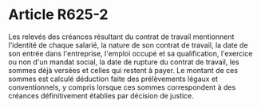 # Article R625-2

Les relevés des créances résultant du contrat de travail mentionnent l'identité de chaque salarié, la nature de son contrat de travail, la date de son entrée dans l'entreprise, l'emploi occupé et sa qualification, l'exercice ou non d'un mandat social, la date de rupture du contrat de travail, les sommes déjà versées et celles qui restent à payer. Le montant de ces sommes est calculé déduction faite des prélèvements légaux et conventionnels, y compris lorsque ces sommes correspondent à des créances définitivement établies par décision de justice.
